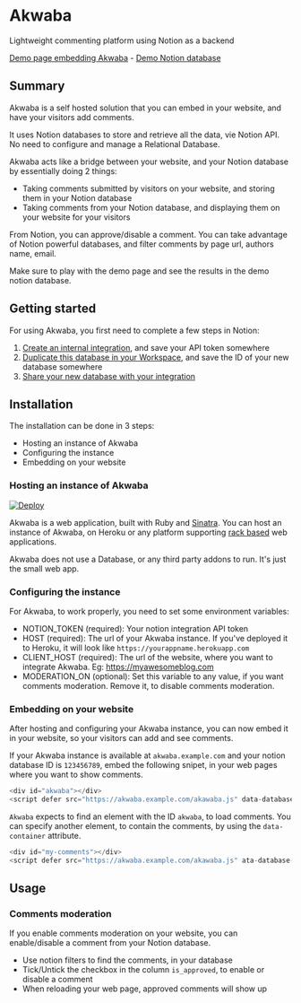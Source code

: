 # Akwaba
Lightweight commenting platform using Notion as a backend

[Demo page embedding Akwaba](https://akwabademo.herokuapp.com) - [Demo Notion database](https://www.notion.so/20a56f94db8d4ba59d94a82bd7b9129e?v=edcdfaaaec3a4f80b52715f2a3c95d59)

## Summary
Akwaba is a self hosted solution that you can embed in your website, and have your visitors add comments.

It uses Notion databases to store and retrieve all the data, vie Notion API. No need to configure and manage a Relational Database.

Akwaba acts like a bridge between your website, and your Notion database by essentially doing 2 things:
- Taking comments submitted by visitors on your website, and storing them in your Notion database
- Taking comments from your Notion database, and displaying them on your website for your visitors

From Notion, you can approve/disable a comment. You can take advantage of Notion powerful databases, and filter comments by page url, authors name, email.

Make sure to play with the demo page and see the results in the demo notion database.

## Getting started
For using Akwaba, you first need to complete a few steps in Notion:
1. [Create an internal integration](https://developers.notion.com/docs#create-a-new-integration), and save your API token somewhere
2. [Duplicate this database in your Workspace](https://www.notion.so/4df5eeed271a4bdca0fbb1e7aefc7502?v=545227fcd2774907b0cd157fdea485e3), and save the ID of your new database somewhere
3. [Share your new database with your integration](https://developers.notion.com/docs#share-a-database-with-your-integration)

## Installation
The installation can be done in 3 steps:
- Hosting an instance of Akwaba
- Configuring the instance
- Embedding on your website

### Hosting an instance of Akwaba
[![Deploy](https://www.herokucdn.com/deploy/button.svg)](https://heroku.com/deploy?template=https://github.com/ousmanedev/akwaba)

Akwaba is a web application, built with Ruby and [Sinatra](https://github.com/sinatra/sinatra). You can host an instance of Akwaba, on Heroku or any platform supporting [rack based](https://github.com/rack/rack) web applications.

Akwaba does not use a Database, or any third party addons to run. It's just the small web app.

### Configuring the instance
For Akwaba, to work properly, you need to set some environment variables:

- NOTION_TOKEN (required): Your notion integration API token
- HOST (required): The url of your Akwaba instance. If you've deployed it to Heroku, it will look like `https://yourappname.herokuapp.com`
- CLIENT_HOST (required): The url of the website, where you want to integrate Akwaba. Eg: https://myawesomeblog.com
- MODERATION_ON (optional): Set this variable to any value, if you want comments moderation. Remove it, to disable comments moderation.

### Embedding on your website
After hosting and configuring your Akwaba instance, you can now embed it in your website, so your visitors can add and see comments.

If your Akwaba instance is available at `akwaba.example.com` and your notion database ID is `123456789`, embed the following snipet, in your web pages where you want to show comments.

```js
<div id="akwaba"></div>
<script defer src="https://akwaba.example.com/akawaba.js" data-database-id="123456789"></script>
```

`Akwaba` expects to find an element with the ID `akwaba`, to load comments. You can specify another element, to contain the comments, by using the `data-container` attribute.

```js
<div id="my-comments"></div>
<script defer src="https://akwaba.example.com/akawaba.js" ata-database-id="123456789" data-container="#my-comments"></script>
```

## Usage
### Comments moderation
If you enable comments moderation on your website, you can enable/disable a comment from your Notion database.

- Use notion filters to find the comments, in your database
- Tick/Untick the checkbox in the column `is_approved`, to enable or disable a comment
- When reloading your web page, approved comments will show up

